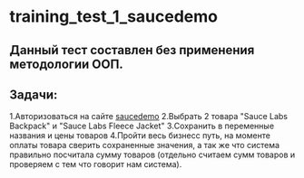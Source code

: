 # training_test_1_saucedemo
## Данный тест составлен без применения методологии ООП.
## Задачи:
1.Авторизоваться на сайте [saucedemo](https://www.saucedemo.com/)
2.Выбрать 2 товара "Sauce Labs Backpack" и "Sauce Labs Fleece Jacket"
3.Сохранить в переменные названия и цены товаров
4.Пройти весь бизнесс путь, на моменте оплаты товара сверить сохраненные значения, а так же что система правильно посчитала сумму товаров (отдельно считаем сумм товаров и проверяем с тем что говорит нам система).


